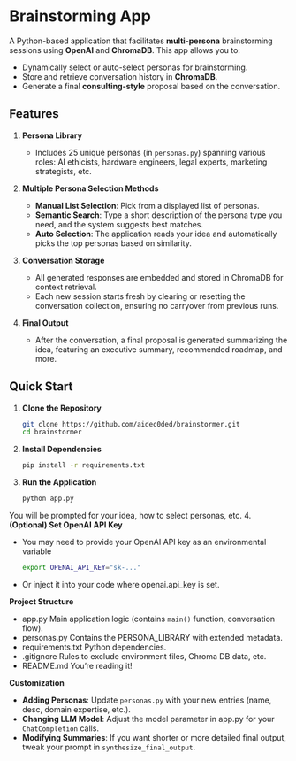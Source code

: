 # Brainstorming App

A Python-based application that facilitates **multi-persona** brainstorming sessions using **OpenAI** and **ChromaDB**. This app allows you to:

- Dynamically select or auto-select personas for brainstorming.
- Store and retrieve conversation history in **ChromaDB**.
- Generate a final **consulting-style** proposal based on the conversation.

## Features

1. **Persona Library**  
   - Includes 25 unique personas (in `personas.py`) spanning various roles: AI ethicists, hardware engineers, legal experts, marketing strategists, etc.

2. **Multiple Persona Selection Methods**  
   - **Manual List Selection**: Pick from a displayed list of personas.  
   - **Semantic Search**: Type a short description of the persona type you need, and the system suggests best matches.  
   - **Auto Selection**: The application reads your idea and automatically picks the top personas based on similarity.

3. **Conversation Storage**  
   - All generated responses are embedded and stored in ChromaDB for context retrieval.  
   - Each new session starts fresh by clearing or resetting the conversation collection, ensuring no carryover from previous runs.

4. **Final Output**  
   - After the conversation, a final proposal is generated summarizing the idea, featuring an executive summary, recommended roadmap, and more.

## Quick Start

1. **Clone the Repository**  
   ```bash
   git clone https://github.com/aidec0ded/brainstormer.git
   cd brainstormer
2. **Install Dependencies**
   ```bash
   pip install -r requirements.txt
3. **Run the Application**
   ```bash
   python app.py
You will be prompted for your idea, how to select personas, etc.
4. **(Optional) Set OpenAI API Key**
   * You may need to provide your OpenAI API key as an environmental variable
     ```bash
     export OPENAI_API_KEY="sk-..."
  * Or inject it into your code where openai.api_key is set.

**Project Structure**
* app.py
Main application logic (contains `main()` function, conversation flow).
* personas.py
Contains the PERSONA_LIBRARY with extended metadata.
* requirements.txt
Python dependencies.
* .gitignore
Rules to exclude environment files, Chroma DB data, etc.
* README.md
You’re reading it!

**Customization**
* **Adding Personas**: Update `personas.py` with your new entries (name, desc, domain expertise, etc.).
* **Changing LLM Model**: Adjust the model parameter in app.py for your `ChatCompletion` calls.
* **Modifying Summaries**: If you want shorter or more detailed final output, tweak your prompt in `synthesize_final_output`.